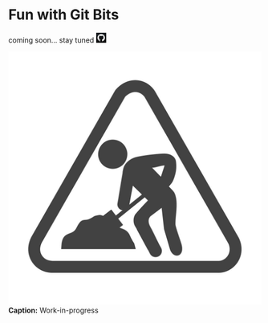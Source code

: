 # Fun with Git Bits

coming soon... stay tuned  ![git](./../../../images/git-black-small.png) 

![Work-in-progress](./../../../images/maintenance-work-in-progress.jpg " ")**Caption:** Work-in-progress

